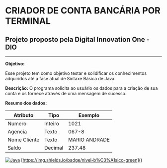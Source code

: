 # CRIADOR DE CONTA BANCÁRIA POR TERMINAL
## Projeto proposto pela Digital Innovation One - DIO

---

**Objetivo:**

Esse projeto tem como objetivo testar e solidificar os conhecimentos adquiridos até a fase atual de Sintaxe Básica de Java.


**Descrição:**
O programa solicita ao usuário os dados para a criação de sua conta e os fornece através de uma mensagem de sucesso.

**Resumo dos dados:**

| Atributo  | Tipo     | Exemplo
| --------- | ---------| -------
| Numero    | Inteiro  | 1021
| Agencia   | Texto    | 067-8
| Nome Cliente | Texto    | MARIO ANDRADE
| Saldo | Decimal |237.48

[![Java](https://img.shields.io/badge/Java-ED8B00?style=for-the-badge&logo=openjdk&logoColor=white)]()
[https://img.shields.io/badge/nivel-b%C3%A1sico-green]()
